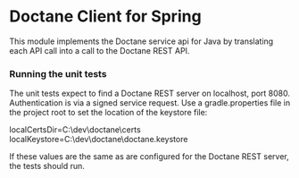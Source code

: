 # Doctane Client for Spring

This module implements the Doctane service api for Java by translating each API
call into a call to the Doctane REST API.

### Running the unit tests

The unit tests expect to find a Doctane REST server on localhost, port 8080. 
Authentication is via a signed service request. Use a gradle.properties file
in the project root to set the location of the keystore file:

localCertsDir=C:\\dev\\doctane\\certs
localKeystore=C:\\dev\\doctane\\doctane.keystore

If these values are the same as are configured for the Doctane REST server, the
tests should run.